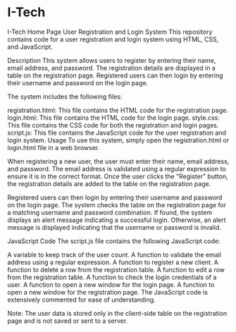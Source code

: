 # I-Tech
I-Tech Home Page
User Registration and Login System
This repository contains code for a user registration and login system using HTML, CSS, and JavaScript.

Description
This system allows users to register by entering their name, email address, and password. The registration details are displayed in a table on the registration page. Registered users can then login by entering their username and password on the login page.

The system includes the following files:

registration.html: This file contains the HTML code for the registration page.
login.html: This file contains the HTML code for the login page.
style.css: This file contains the CSS code for both the registration and login pages.
script.js: This file contains the JavaScript code for the user registration and login system.
Usage
To use this system, simply open the registration.html or login.html file in a web browser.

When registering a new user, the user must enter their name, email address, and password. The email address is validated using a regular expression to ensure it is in the correct format. Once the user clicks the "Register" button, the registration details are added to the table on the registration page.

Registered users can then login by entering their username and password on the login page. The system checks the table on the registration page for a matching username and password combination. If found, the system displays an alert message indicating a successful login. Otherwise, an alert message is displayed indicating that the username or password is invalid.

JavaScript Code
The script.js file contains the following JavaScript code:

A variable to keep track of the user count.
A function to validate the email address using a regular expression.
A function to register a new client.
A function to delete a row from the registration table.
A function to edit a row from the registration table.
A function to check the login credentials of a user.
A function to open a new window for the login page.
A function to open a new window for the registration page.
The JavaScript code is extensively commented for ease of understanding.

Note: The user data is stored only in the client-side table on the registration page and is not saved or sent to a server.



